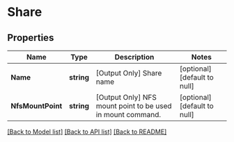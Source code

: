# Share

## Properties
Name | Type | Description | Notes
------------ | ------------- | ------------- | -------------
**Name** | **string** | [Output Only] Share name | [optional] [default to null]
**NfsMountPoint** | **string** | [Output Only] NFS mount point to be used in mount command. | [optional] [default to null]

[[Back to Model list]](../README.md#documentation-for-models) [[Back to API list]](../README.md#documentation-for-api-endpoints) [[Back to README]](../README.md)


